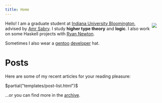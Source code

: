 ```yaml
---
title: Home
---
```


<img src=$avatar$ style="float:right; margin:0.5em;"/>

Hello! I am a graduate student
at [Indiana University Bloomington](https://indiana.edu/), advised
by [Amr Sabry](https://www.cs.indiana.edu/~sabry/). I study **higher
type theory** and **logic**. I also work on some Haskell projects
with [Ryan Newton](https://www.cs.indiana.edu/~rrnewton/).

Sometimes I also wear a
[gentoo](https://gentoo.org/)
[developer](https://gentoo.org/inside-gentoo/developers/)
hat.

# Posts

Here are some of my recent articles for your reading pleasure:

$partial("templates/post-list.html")$

...or you can find more in the [archive](/archive).
